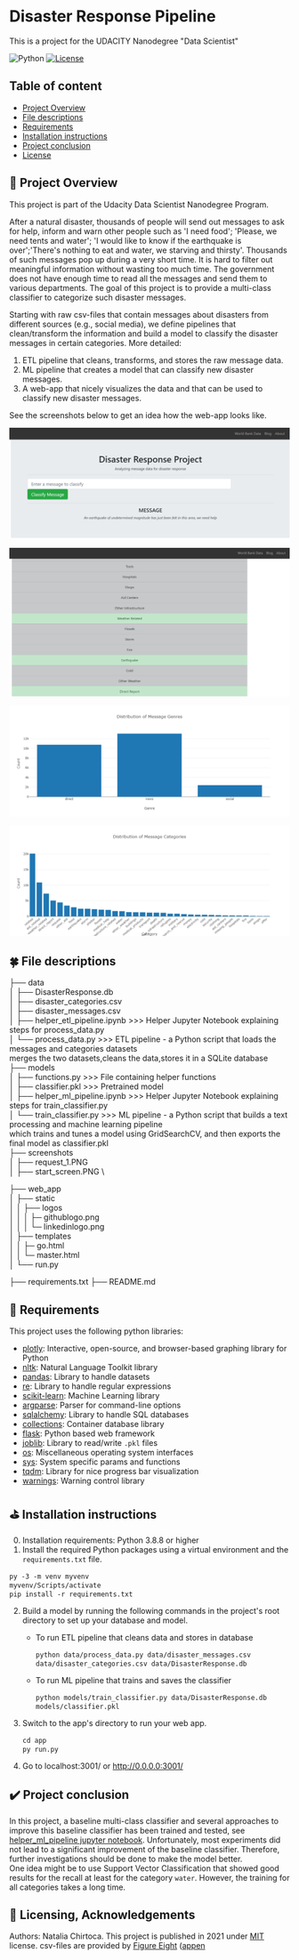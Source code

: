 # Disaster Response Pipeline

This is a project for the UDACITY Nanodegree "Data Scientist"

![Python](https://img.shields.io/badge/python-v3.8+-blue.svg)
[![License](https://img.shields.io/badge/license-MIT-blue.svg)](https://opensource.org/licenses/MIT)


## Table of content
* [Project Overview](#Chap1)
* [File descriptions](#Chap2)
* [Requirements](#Chap3)
* [Installation instructions](#Chap4)
* [Project conclusion](#Chap5)
* [License](#Chap6)


## 🌻 Project Overview <a name=Chap1></a>

This project is part of the Udacity Data Scientist Nanodegree Program.

After a natural disaster, thousands of people will send out messages to ask for help, inform and warn other people such as 'I need food'; 'Please, we need tents and water'; 'I would like to know if the earthquake is over';'There's nothing to eat and water, we starving and thirsty'. Thousands of such messages pop up during a very short time. It is hard to filter out meaningful information without wasting too much time. The government does not have enough time to read all the messages and send them to various departments. The goal of this project is to provide a multi-class classifier to categorize such disaster messages.

Starting with raw csv-files that contain messages about disasters from different sources (e.g., social media), we define
pipelines that clean/transform the information and build a model to classify the disaster messages in certain categories. More detailed: 
1. ETL pipeline that cleans, transforms, and stores the raw message data. 
2. ML pipeline that creates a model that can classify new disaster messages. 
3. A web-app that nicely visualizes the data and that can be used to classify new disaster messages.  

See the screenshots below to get an idea how the web-app looks like.  

![Start screen](./screenshots/Screenshot_2.png?raw=true "Enter message")

![Request](./screenshots/Screenshot_3.png?raw=true "Result")

![Request](./screenshots/screen2.png?raw=true "Chart1")

![Request](./screenshots/screen3.png?raw=true "Chart2")


## 🍀 File descriptions <a name=Chap2></a>
├── data\
│ ├── DisasterResponse.db \
│ ├── disaster_categories.csv \
│ ├── disaster_messages.csv\
│ ├── helper_etl_pipeline.ipynb >>> Helper Jupyter Notebook explaining steps for process_data.py \
│ └── process_data.py >>> ETL pipeline - a Python script that loads the messages and categories datasets\
                          merges the two datasets,cleans the data,stores it in a SQLite database\
├── models\
│ ├── functions.py >>> File containing helper functions \
│ ├── classifier.pkl >>> Pretrained model\
│ ├── helper_ml_pipeline.ipynb >>> Helper Jupyter Notebook explaining steps for train_classifier.py \
│ └── train_classifier.py >>> ML pipeline - a Python script that builds a text processing and machine learning pipeline\
                              which trains and tunes a model using GridSearchCV, and then exports the final model as classifier.pkl\
├── screenshots\
│ ├── request_1.PNG \
│ ├── start_screen.PNG \

├── web_app\
│ ├── static\
│ │ ├── logos\
│ │ │ ├─ githublogo.png\
│ │ │ └─ linkedinlogo.png\
│ ├── templates\
│ │ ├─ go.html\
│ │ └─ master.html\
│ └── run.py

├── requirements.txt
├── README.md


## 📙 Requirements <a name=Chap3></a>

This project uses the following python libraries:
* [plotly](https://plotly.com/): Interactive, open-source, and browser-based graphing library for Python
* [nltk](https://www.nltk.org/): Natural Language Toolkit library
* [pandas](https://pandas.pydata.org/): Library to handle datasets
* [re](https://docs.python.org/3/library/re.html): Library to handle regular expressions
* [scikit-learn](https://scikit-learn.org/stable/): Machine Learning library 
* [argparse](https://docs.python.org/3/library/argparse.html): Parser for command-line options
* [sqlalchemy](https://www.sqlalchemy.org/): Library to handle SQL databases
* [collections](https://docs.python.org/3/library/collections.html): Container database library
* [flask](https://flask.palletsprojects.com/en/2.0.x/): Python based web framework
* [joblib](https://pypi.org/project/joblib/): Library to read/write `.pkl` files
* [os](https://docs.python.org/3/library/os.html): Miscellaneous operating system interfaces
* [sys](https://docs.python.org/3/library/sys.html): System specific params and functions
* [tqdm](https://tqdm.github.io/): Library for nice progress bar visualization 
* [warnings](https://docs.python.org/3/library/warnings.html): Warning control library


## ⛳ Installation instructions <a name=Chap4></a>

0. Installation requirements: Python 3.8.8 or higher
1. Install the required Python packages using a virtual environment and the `requirements.txt` file. 

```console
py -3 -m venv myvenv
myvenv/Scripts/activate
pip install -r requirements.txt
```
2. Build a model by running the following commands in the project's root directory to set up your database and model.
    - To run ETL pipeline that cleans data and stores in database
        ```console
        python data/process_data.py data/disaster_messages.csv data/disaster_categories.csv data/DisasterResponse.db
        ```
    - To run ML pipeline that trains and saves the classifier  
        ```console
        python models/train_classifier.py data/DisasterResponse.db models/classifier.pkl
        ```  
3. Switch to the app's directory to run your web app.
    ```
    cd app
    py run.py
    ```

4. Go to localhost:3001/ or http://0.0.0.0:3001/


## ✔️ Project conclusion <a name=Chap5></a>

In this project, a baseline multi-class classifier and several approaches to improve this baseline classifier has been
trained and tested, see [helper_ml_pipeline jupyter notebook](./models/helper_ml_pipeline.ipynb). 
Unfortunately, most experiments did not lead to a significant improvement of the baseline classifier. Therefore,
further investigations should be done to make the model better.  
One idea might be to use Support Vector Classification that showed good results for the recall at least
for the category `water`. However, the training for all categories takes a long time.


## 🙏 Licensing, Acknowledgements <a name=Chap6></a>
Authors: Natalia Chirtoca.
This project is published in 2021 under [MIT](https://es.wikipedia.org/wiki/Licencia_MIT) license.
csv-files are provided by [Figure Eight](https://www.figure-eight.com/) ([appen](https://appen.com/) 